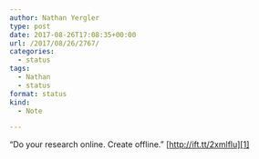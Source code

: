```yaml
---
author: Nathan Yergler
type: post
date: 2017-08-26T17:08:35+00:00
url: /2017/08/26/2767/
categories:
  - status
tags:
  - Nathan
  - status
format: status
kind:
  - Note

---
```

“Do your research online. Create offline.” [http://ift.tt/2xmlflu][1]

 [1]: http://ift.tt/2tPb5rx